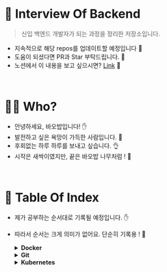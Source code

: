 # 📖 Interview Of Backend
> 신입 백엔드 개발자가 되는 과정을 정리한 저장소입니다.
- 지속적으로 해당 repos를 업데이트할 예정입니다 :wave:
- 도움이 되셨다면 PR과 Star 부탁드립니다. 💝
- 노션에서 이 내용을 보고 싶으시면? <a href="https://baobab-tree.notion.site/30ddfa1cf1e2491c87b729eefe891ce1?v=d7cc16badb6a44f4a2a5f1e904454148">Link</a> 🔗
<br/>

# 🙇‍♂️ Who?
- 안녕하세요, 바오밥입니다! ✋
- 발전하고 싶은 욕망이 가득한 사람입니다. 🤙  
- 후회없는 하루 하루를 보내고 싶습니다. 👌  
- 시작은 새싹이였지만, 끝은 바오밥 나무처럼 ! 🌲  
<br/>


# 📑 Table Of Index
- 제가 공부하는 순서대로 기록될 예정입니다. ✋
- 따라서 순서는 크게 의미가 없어요. 단순히 기록용 ! 🤙

  <details>
  <summary><strong>Docker</strong></summary>
  <div markdown="1">
  <a href="https://baobab-tree.notion.site/Docker-8a77ccf2efb247e48fbad40e5d770cc8">Docker 기초 명령어</a> 🔗 <br/>
  <a href="https://baobab-tree.notion.site/Docker-1c5a4e22ba6b4a22a6cb4b5f00c403fb">Docker 기초 원리</a> 🔗 <br/>
  <a href="https://baobab-tree.notion.site/Dockerfile-7b8045c0f35740509d52ac419dac0d48">Dockerfile 사용법</a> 🔗 <br/>
  <a href="https://baobab-tree.notion.site/Docker-Volume-bd7c5a5f2adc4bd0af06182ba1d66923">Docker Volume 사용법</a> 🔗 <br/>
  <a href="https://baobab-tree.notion.site/Docker-Compose-e3e1611f305c4661afdde8f156529685">Docker Compose 사용법</a> 🔗 <br/>
  </div>
  </details>  
  
  <details>
  <summary><strong>Git</strong></summary>
  <div markdown="1">
  진행 예정
  </div>
  </details>  
  
  <details>
  <summary><strong>Kubernetes</strong></summary>
  <div markdown="1">
  진행 중
  </div>
  </details>  
<br/>
